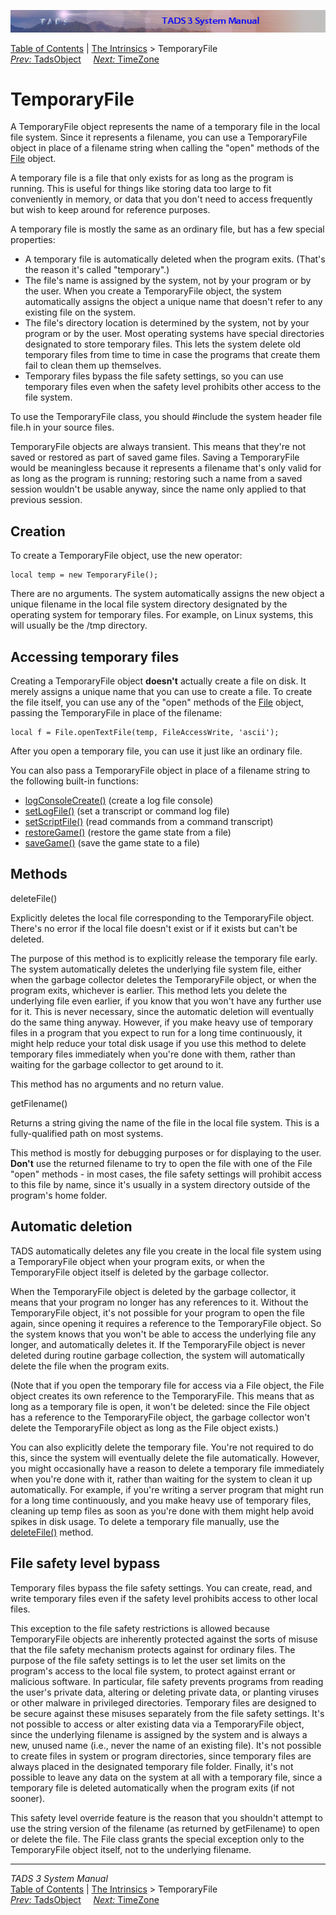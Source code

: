 ![](topbar.jpg)

[Table of Contents](toc.htm) \| [The Intrinsics](builtins.htm) \>
TemporaryFile  
[*Prev:* TadsObject](tadsobj.htm)     [*Next:* TimeZone](timezone.htm)
   

# TemporaryFile

A TemporaryFile object represents the name of a temporary file in the
local file system. Since it represents a filename, you can use a
TemporaryFile object in place of a filename string when calling the
"open" methods of the [File](file.htm) object.

A temporary file is a file that only exists for as long as the program
is running. This is useful for things like storing data too large to fit
conveniently in memory, or data that you don't need to access frequently
but wish to keep around for reference purposes.

A temporary file is mostly the same as an ordinary file, but has a few
special properties:

- A temporary file is automatically deleted when the program exits.
  (That's the reason it's called "temporary".)
- The file's name is assigned by the system, not by your program or by
  the user. When you create a TemporaryFile object, the system
  automatically assigns the object a unique name that doesn't refer to
  any existing file on the system.
- The file's directory location is determined by the system, not by your
  program or by the user. Most operating systems have special
  directories designated to store temporary files. This lets the system
  delete old temporary files from time to time in case the programs that
  create them fail to clean them up themselves.
- Temporary files bypass the file safety settings, so you can use
  temporary files even when the safety level prohibits other access to
  the file system.

To use the TemporaryFile class, you should \#include the system header
file file.h in your source files.

TemporaryFile objects are always transient. This means that they're not
saved or restored as part of saved game files. Saving a TemporaryFile
would be meaningless because it represents a filename that's only valid
for as long as the program is running; restoring such a name from a
saved session wouldn't be usable anyway, since the name only applied to
that previous session.

## Creation

To create a TemporaryFile object, use the new operator:

    local temp = new TemporaryFile();

There are no arguments. The system automatically assigns the new object
a unique filename in the local file system directory designated by the
operating system for temporary files. For example, on Linux systems,
this will usually be the /tmp directory.

## Accessing temporary files

Creating a TemporaryFile object **doesn't** actually create a file on
disk. It merely assigns a unique name that you can use to create a file.
To create the file itself, you can use any of the "open" methods of the
[File](file.htm) object, passing the TemporaryFile in place of the
filename:

    local f = File.openTextFile(temp, FileAccessWrite, 'ascii');

After you open a temporary file, you can use it just like an ordinary
file.

You can also pass a TemporaryFile object in place of a filename string
to the following built-in functions:

- [logConsoleCreate()](tadsio.htm#logConsoleCreate) (create a log file
  console)
- [setLogFile()](tadsio.htm#setLogFile) (set a transcript or command log
  file)
- [setScriptFile()](tadsio.htm#setScriptFile) (read commands from a
  command transcript)
- [restoreGame()](tadsgen.htm#restoreGame) (restore the game state from
  a file)
- [saveGame()](tadsgen.htm#saveGame) (save the game state to a file)

## Methods

deleteFile()

Explicitly deletes the local file corresponding to the TemporaryFile
object. There's no error if the local file doesn't exist or if it exists
but can't be deleted.

The purpose of this method is to explicitly release the temporary file
early. The system automatically deletes the underlying file system file,
either when the garbage collector deletes the TemporaryFile object, or
when the program exits, whichever is earlier. This method lets you
delete the underlying file even earlier, if you know that you won't have
any further use for it. This is never necessary, since the automatic
deletion will eventually do the same thing anyway. However, if you make
heavy use of temporary files in a program that you expect to run for a
long time continuously, it might help reduce your total disk usage if
you use this method to delete temporary files immediately when you're
done with them, rather than waiting for the garbage collector to get
around to it.

This method has no arguments and no return value.

getFilename()

Returns a string giving the name of the file in the local file system.
This is a fully-qualified path on most systems.

This method is mostly for debugging purposes or for displaying to the
user. **Don't** use the returned filename to try to open the file with
one of the File "open" methods - in most cases, the file safety settings
will prohibit access to this file by name, since it's usually in a
system directory outside of the program's home folder.

## Automatic deletion

TADS automatically deletes any file you create in the local file system
using a TemporaryFile object when your program exits, or when the
TemporaryFile object itself is deleted by the garbage collector.

When the TemporaryFile object is deleted by the garbage collector, it
means that your program no longer has any references to it. Without the
TemporaryFile object, it's not possible for your program to open the
file again, since opening it requires a reference to the TemporaryFile
object. So the system knows that you won't be able to access the
underlying file any longer, and automatically deletes it. If the
TemporaryFile object is never deleted during routine garbage collection,
the system will automatically delete the file when the program exits.

(Note that if you open the temporary file for access via a File object,
the File object creates its own reference to the TemporaryFile. This
means that as long as a temporary file is open, it won't be deleted:
since the File object has a reference to the TemporaryFile object, the
garbage collector won't delete the TemporaryFile object as long as the
File object exists.)

You can also explicitly delete the temporary file. You're not required
to do this, since the system will eventually delete the file
automatically. However, you might occasionally have a reason to delete a
temporary file immediately when you're done with it, rather than waiting
for the system to clean it up automatically. For example, if you're
writing a server program that might run for a long time continuously,
and you make heavy use of temporary files, cleaning up temp files as
soon as you're done with them might help avoid spikes in disk usage. To
delete a temporary file manually, use the [deleteFile()](#deleteFile)
method.

## File safety level bypass

Temporary files bypass the file safety settings. You can create, read,
and write temporary files even if the safety level prohibits access to
other local files.

This exception to the file safety restrictions is allowed because
TemporaryFile objects are inherently protected against the sorts of
misuse that the file safety mechanism protects against for ordinary
files. The purpose of the file safety settings is to let the user set
limits on the program's access to the local file system, to protect
against errant or malicious software. In particular, file safety
prevents programs from reading the user's private data, altering or
deleting private data, or planting viruses or other malware in
privileged directories. Temporary files are designed to be secure
against these misuses separately from the file safety settings. It's not
possible to access or alter existing data via a TemporaryFile object,
since the underlying filename is assigned by the system and is always a
new, unused name (i.e., never the name of an existing file). It's not
possible to create files in system or program directories, since
temporary files are always placed in the designated temporary file
folder. Finally, it's not possible to leave any data on the system at
all with a temporary file, since a temporary file is deleted
automatically when the program exits (if not sooner).

This safety level override feature is the reason that you shouldn't
attempt to use the string version of the filename (as returned by
getFilename) to open or delete the file. The File class grants the
special exception only to the TemporaryFile object itself, not to the
underlying filename.

------------------------------------------------------------------------

*TADS 3 System Manual*  
[Table of Contents](toc.htm) \| [The Intrinsics](builtins.htm) \>
TemporaryFile  
[*Prev:* TadsObject](tadsobj.htm)     [*Next:* TimeZone](timezone.htm)
   
